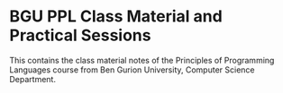 # BGU PPL Class Material and Practical Sessions

This contains the class material notes of the Principles of Programming Languages course from Ben Gurion University, Computer Science Department.


